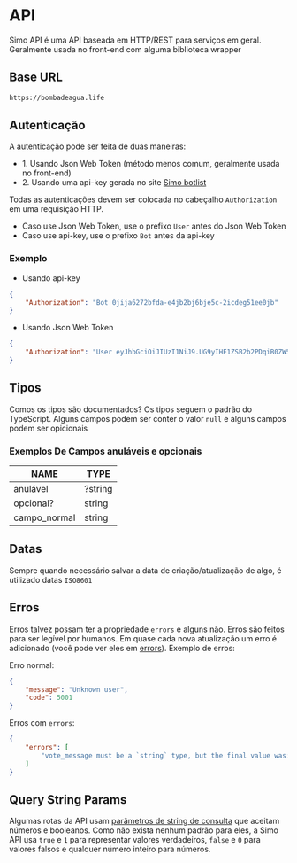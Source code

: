 # API

Simo API é uma API baseada em HTTP/REST para serviços em geral. Geralmente usada
no front-end com alguma biblioteca wrapper

## Base URL

```bash
https://bombadeagua.life
```

## Autenticação

A autenticação pode ser feita de duas maneiras:

-   1\. Usando Json Web Token (método menos comum, geralmente usada no front-end)
-   2\. Usando uma api-key gerada no site [Simo botlist](https://bombadeagua.life)

Todas as autenticações devem ser colocada no cabeçalho `Authorization` em uma
requisição HTTP.

-   Caso use Json Web Token, use o prefixo `User` antes do Json Web Token
-   Caso use api-key, use o prefixo `Bot` antes da api-key

### Exemplo

-   Usando api-key

```json
{
    "Authorization": "Bot 0jija6272bfda-e4jb2bj6bje5c-2icdeg51ee0jb"
}
```

-   Usando Json Web Token

```json
{
    "Authorization": "User eyJhbGciOiJIUzI1NiJ9.UG9yIHF1ZSB2b2PDqiB0ZW50b3UgZGVjb2RpZmljYXIgaXNzbz8.cXaza7vgMrvJR0MXihfaSh7eJUXzsFdmK-b4c_8dEZg"
}
```

## Tipos

Comos os tipos são documentados? Os tipos seguem o padrão do TypeScript. Alguns
campos podem ser conter o valor `null` e alguns campos podem ser opicionais

### Exemplos De Campos anuláveis e opcionais

| NAME         | TYPE    |
| ------------ | ------- |
| anulável     | ?string |
| opcional?    | string  |
| campo_normal | string  |

## Datas

Sempre quando necessário salvar a data de criação/atualização de algo, é utilizado
datas `ISO8601`

## Erros

Erros talvez possam ter a propriedade `errors` e alguns não. Erros são feitos para
ser legível por humanos. Em quase cada nova atualização um erro é adicionado (você
pode ver eles em [errors](/api/utils/errors.json)). Exemplo de erros:

Erro normal:

```json
{
    "message": "Unknown user",
    "code": 5001
}
```

Erros com `errors`:

```json
{
    "errors": [
        "vote_message must be a `string` type, but the final value was: `2`."
    ]
}
```

## Query String Params

Algumas rotas da API usam
[parâmetros de string de consulta](https://en.wikipedia.org/wiki/Query_string)
que aceitam números e booleanos. Como não exista nenhum padrão para eles, a Simo
API usa `true` e `1` para representar valores verdadeiros, `false` e `0` para
valores falsos e qualquer número inteiro para números.
